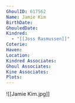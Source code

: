 ```yaml
---
GhoulID: 617562
Name: Jamie Kim
BirthDate: 
GhouledDate: 
Kindred:
  - "[[Joss Rasmussen]]"
Coterie: 
Haven: 
Location: 
Kindred Associates: 
Ghoul Associates: 
Kine Associates: 
Plots: 
---
```


![[Jamie Kim.jpg]]